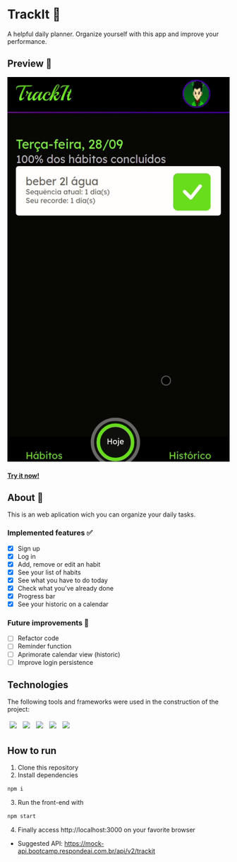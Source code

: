# TrackIt 📅
A helpful daily planner. Organize yourself with this app and improve your performance. 
## Preview 👀
![Trackit_preview](./src/assets/trackit.gif)
#### [Try it now!](trackit-frontend-gp2nrny24-jotabraga.vercel.app)
## About 🔎
This is an web aplication wich you can organize your daily tasks.
### Implemented features ✅
- [x] Sign up 
- [x] Log in
- [x] Add, remove or edit an habit
- [x] See your list of habits
- [x] See what you have to do today
- [x] Check what you've already done
- [x] Progress bar
- [x] See your historic on a calendar
### Future improvements 🔮
- [ ] Refactor code
- [ ] Reminder function
- [ ] Aprimorate calendar view (historic)
- [ ] Improve login persistence
## Technologies
The following tools and frameworks were used in the construction of the project:<br>
<p>
  <img style='margin: 5px;' src='https://img.shields.io/badge/styled-components%20-%2320232a.svg?&style=for-the-badge&color=b8679e&logo=styled-components&logoColor=%3a3a3a'>
  <img style='margin: 5px;' src='https://img.shields.io/badge/axios%20-%2320232a.svg?&style=for-the-badge&color=informational'>
  <img style='margin: 5px;' src="https://img.shields.io/badge/react-app%20-%2320232a.svg?&style=for-the-badge&color=60ddf9&logo=react&logoColor=%2361DAFB"/>
  <img style='margin: 5px;' src="https://img.shields.io/badge/react_route%20-%2320232a.svg?&style=for-the-badge&logo=react&logoColor=%2361DAFB"/>
  <img style='margin: 5px;' src='https://img.shields.io/badge/react-icons%20-%2320232a.svg?&style=for-the-badge&color=f28dc7&logo=react-icons&logoColor=%2361DAFB'>
</p>

## How to run

1. Clone this repository
2. Install dependencies
```bash
npm i
```
3. Run the front-end with
```bash
npm start
```
4. Finally access http://localhost:3000 on your favorite browser 
- Suggested API: https://mock-api.bootcamp.respondeai.com.br/api/v2/trackit
